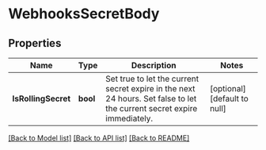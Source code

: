 # WebhooksSecretBody

## Properties
Name | Type | Description | Notes
------------ | ------------- | ------------- | -------------
**IsRollingSecret** | **bool** | Set true to let the current secret expire in the next 24 hours. Set false to let the current secret expire immediately. | [optional] [default to null]

[[Back to Model list]](../README.md#documentation-for-models) [[Back to API list]](../README.md#documentation-for-api-endpoints) [[Back to README]](../README.md)

